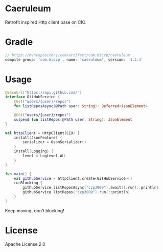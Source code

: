 # Caeruleum
Retrofit inspired Http client base on CIO.

# Gradle
```groovy
// https://mvnrepository.com/artifact/com.hiczp/caeruleum
compile group: 'com.hiczp', name: 'caeruleum', version: '1.2.4'
```

# Usage
```kotlin
@BaseUrl("https://api.github.com/")
interface GitHubService {
    @Get("users/{user}/repos")
    fun listReposAsync(@Path user: String): Deferred<JsonElement>

    @Get("users/{user}/repos")
    suspend fun listRepos(@Path user: String): JsonElement
}

val httpClient = HttpClient(CIO) {
    install(JsonFeature) {
        serializer = GsonSerializer()
    }
    install(Logging) {
        level = LogLevel.ALL
    }
}

fun main() {
    val githubService = httpClient.create<GitHubService>()
    runBlocking {
        githubService.listReposAsync("czp3009").await().run(::println)
        githubService.listRepos("czp3009").run(::println)
    }
}
```

Keep moving, don't blocking!

# License
Apache License 2.0
